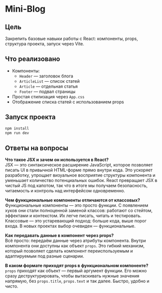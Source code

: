# Mini-Blog

## Цель

Закрепить базовые навыки работы с React: компоненты, props, структура проекта, запуск через Vite.

##  Что реализовано

- Компоненты:
  - `Header` — заголовок блога
  - `ArticleList` — список статей
  - `Article` — отдельная статья
  - `Footer` — подвал страницы
- Простая стилизация через `App.css`
- Отображение списка статей с использованием props

##  Запуск проекта

```bash
npm install
npm run dev
```

##  Ответы на вопросы

**Что такое JSX и зачем он используется в React?**  
JSX — это синтаксическое расширение JavaScript, которое позволяет писать UI в привычной HTML-форме прямо внутри кода. Это ускоряет разработку, упрощает визуальное восприятие структуры компонента и уменьшает количество потенциальных ошибок. React превращает JSX в чистый JS под капотом, так что в итоге мы получаем безопасность, читаемость и контроль над интерфейсом одновременно.

**Чем функциональные компоненты отличаются от классовых?**  
Функциональные компоненты — это просто функции. С появлением хуков они стали полноценной заменой классов: работают со стейтом, эффектами и контекстом. Их легче писать, читать и тестировать. Классовые — это устаревающий подход: больше кода, выше порог входа. В новых проектах выбор очевиден — функциональные.

**Как передавать данные в компонент через props?**  
Всё просто: передаём данные через атрибуты компонента. Внутри компонента они доступны как объект `props`. Это гибкий механизм, который позволяет сделать компонент переиспользуемым и адаптируемым под разные сценарии.

**В каком формате приходят props в функциональном компоненте?**  
`props` приходят как объект — первый аргумент функции. Его можно сразу деструктурировать, чтобы вытаскивать нужные значения напрямую, без `props.title`, `props.text` и так далее. Быстро, удобно и чисто.
